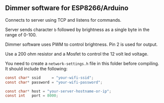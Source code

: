 ## Dimmer software for ESP8266/Arduino

Connects to server using TCP and listens for commands.

Server sends character `b` followed by brightness as a single byte in the range of 0-100.

Dimmer software uses PWM to control brightness. Pin 2 is used for output.

Use a 200 ohm resistor and a Mosfet to control the 12 volt led voltage.

You need to create a `network-settings.h` file in this folder before compiling. It should include the following:

```c
const char* ssid     = "your-wifi-ssid";
const char* password = "your-wifi-password";

const char* host = "your-server-hostname-or-ip";
const int   port = 8000;
```

